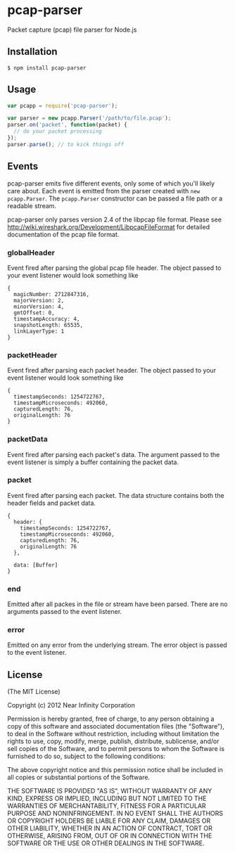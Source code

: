 # pcap-parser

Packet capture (pcap) file parser for Node.js

## Installation

    $ npm install pcap-parser

## Usage

```javascript
var pcapp = require('pcap-parser');

var parser = new pcapp.Parser('/path/to/file.pcap');
parser.on('packet', function(packet) {
  // do your packet processing
});
parser.parse(); // to kick things off
```

## Events

pcap-parser emits five different events, only some of which you'll
likely care about. Each event is emitted from the parser created with
`new pcapp.Parser`. The `pcapp.Parser` constructor can be passed a
file path or a readable stream.

pcap-parser only parses version 2.4 of the libpcap file format.
Please see http://wiki.wireshark.org/Development/LibpcapFileFormat for
detailed documentation of the pcap file format.

### globalHeader

Event fired after parsing the global pcap file header. The object passed
to your event listener would look something like

    {
      magicNumber: 2712847316,
      majorVersion: 2,
      minorVersion: 4,
      gmtOffset: 0,
      timestampAccuracy: 4,
      snapshotLength: 65535,
      linkLayerType: 1
    }

### packetHeader

Event fired after parsing each packet header. The object passed to your
event listener would look something like

    {
      timestampSeconds: 1254722767,
      timestampMicroseconds: 492060,
      capturedLength: 76,
      originalLength: 76
    }

### packetData

Event fired after parsing each packet's data. The argument passed to the
event listener is simply a buffer containing the packet data.

### packet

Event fired after parsing each packet. The data structure contains both
the header fields and packet data.

    {
      header: {
        timestampSeconds: 1254722767,
        timestampMicroseconds: 492060,
        capturedLength: 76,
        originalLength: 76
      },

      data: [Buffer]
    }

### end

Emitted after all packes in the file or stream have been parsed. There
are no arguments passed to the event listener.

### error

Emitted on any error from the underlying stream. The error object is
passed to the event listener.

## License

(The MIT License)

Copyright (c) 2012 Near Infinity Corporation

Permission is hereby granted, free of charge, to any person obtaining
a copy of this software and associated documentation files (the
"Software"), to deal in the Software without restriction, including
without limitation the rights to use, copy, modify, merge, publish,
distribute, sublicense, and/or sell copies of the Software, and to
permit persons to whom the Software is furnished to do so, subject to
the following conditions:

The above copyright notice and this permission notice shall be
included in all copies or substantial portions of the Software.

THE SOFTWARE IS PROVIDED "AS IS", WITHOUT WARRANTY OF ANY KIND,
EXPRESS OR IMPLIED, INCLUDING BUT NOT LIMITED TO THE WARRANTIES OF
MERCHANTABILITY, FITNESS FOR A PARTICULAR PURPOSE AND
NONINFRINGEMENT. IN NO EVENT SHALL THE AUTHORS OR COPYRIGHT HOLDERS BE
LIABLE FOR ANY CLAIM, DAMAGES OR OTHER LIABILITY, WHETHER IN AN ACTION
OF CONTRACT, TORT OR OTHERWISE, ARISING FROM, OUT OF OR IN CONNECTION
WITH THE SOFTWARE OR THE USE OR OTHER DEALINGS IN THE SOFTWARE.

